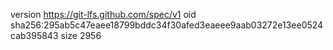 version https://git-lfs.github.com/spec/v1
oid sha256:295ab5c47eaee18799bddc34f30afed3eaeee9aab03272e13ee0524cab395843
size 2956
